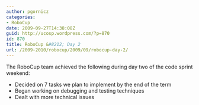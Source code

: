 ```yaml
---
author: pgornicz
categories:
- RoboCup
date: 2009-09-27T14:38:08Z
guid: http://ucosp.wordpress.com/?p=870
id: 870
title: RoboCup &#8212; Day 2
url: /2009-2010/robocup/2009/09/robocup-day-2/
---
```


The RoboCup team achieved the following during day two of the code sprint weekend:

  * Decided on 7 tasks we plan to implement by the end of the term
  * Began working on debugging and testing techniques
  * Dealt with more technical issues